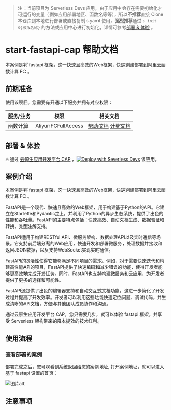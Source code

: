 
> 注：当前项目为 Serverless Devs 应用，由于应用中会存在需要初始化才可运行的变量（例如应用部署地区、函数名等等），所以**不推荐**直接 Clone 本仓库到本地进行部署或直接复制 s.yaml 使用，**强烈推荐**通过 `s init ${模版名称}` 的方法或应用中心进行初始化，详情可参考[部署 & 体验](#部署--体验) 。

# start-fastapi-cap 帮助文档

<description>

本案例是将 fastapi 框架，这一快速且高效的Web框架，快速创建部署到阿里云函数计算 FC 。

</description>




## 前期准备

使用该项目，您需要有开通以下服务并拥有对应权限：

<service>



| 服务/业务 |  权限  | 相关文档 |
| --- |  --- | --- |
| 函数计算 |  AliyunFCFullAccess | [帮助文档](https://help.aliyun.com/product/2508973.html) [计费文档](https://help.aliyun.com/document_detail/2512928.html) |

</service>

<remark>



</remark>

<disclaimers>



</disclaimers>

## 部署 & 体验

<appcenter>
   
:fire: 通过 [云原生应用开发平台 CAP](https://devs.console.aliyun.com/applications/createtemplate=start-fastapi-cap) ，[![Deploy with Severless Devs](https://img.alicdn.com/imgextra/i1/O1CN01w5RFbX1v45s8TIXPz_!!6000000006118-55-tps-95-28.svg)](https://devs.console.aliyun.com/applications/createtemplate=start-fastapi-cap) 该应用。
   
</appcenter>


## 案例介绍

<appdetail id="flushContent">

本案例是将 fastapi 框架，这一快速且高效的Web框架，快速创建部署到阿里云函数计算 FC 。

FastAPI是一个现代、快速且高效的Web框架，用于构建基于Python的API。它建立在Starlette和Pydantic之上，并利用了Python的异步生态系统，提供了出色的性能和吞吐量。FastAPI的主要特点包括：快速高效、自动文档生成、数据验证和转换、类型注解支持。

FastAPI适用于构建RESTful API、微服务架构、数据处理API以及实时通信等场景。它支持前后端分离的Web应用，快速开发和部署微服务，处理数据并接收和返回JSON数据，以及支持WebSocket实现实时通信。

FastAPI的灵活性使得它能够满足不同项目的需求。例如，对于需要快速迭代和构建高性能API的项目，FastAPI提供了快速编码和减少错误的功能，使得开发者能够更高效地完成开发任务。同时，FastAPI也支持构建微服务和云应用，为开发者提供了更多的选择和可能性。

FastAPI还提供了出色的编辑器支持和自动交互式文档功能，这进一步简化了开发过程并提高了开发效率。开发者可以利用这些功能快速定位问题、调试代码，并生成清晰的API文档，方便与其他团队成员协作和沟通。

通过云原生应用开发平台 CAP，您只需要几步，就可以体验 fastapi 框架，并享受 Serverless 架构带来的降本提效的技术红利。

</appdetail>

## 使用流程

<usedetail id="flushContent">

### 查看部署的案例

部署完成之后，您可以看到系统返回给您的案例地址, 打开案例地址，就可以进入基于 fastapi 设置的首页：

![图片alt](https://img.alicdn.com/imgextra/i4/O1CN01031BOh1zMCEKpIqYj_!!6000000006699-0-tps-1494-438.jpg)

</usedetail>

## 注意事项

<matters id="flushContent">
</matters>

